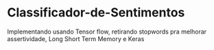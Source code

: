 # Classificador-de-Sentimentos
Implementando usando Tensor flow, retirando stopwords pra melhorar assertividade, Long Short Term Memory  e Keras 
